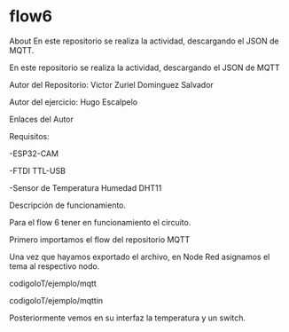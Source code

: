 # flow6
About En este repositorio se realiza la actividad, descargando el JSON de MQTT.


En este repositorio se realiza la actividad, descargando el JSON de MQTT

Autor del Repositorio: Victor Zuriel Dominguez Salvador

Autor del ejercicio: Hugo Escalpelo

Enlaces del Autor

Requisitos:

-ESP32-CAM

-FTDI TTL-USB

-Sensor de Temperatura Humedad DHT11

Descripción de funcionamiento.

Para el flow 6 tener en funcionamiento el circuito.

Primero importamos el flow del repositorio MQTT

Una vez que hayamos exportado el archivo, en Node Red asignamos el tema al respectivo nodo.

codigoIoT/ejemplo/mqtt

codigoIoT/ejemplo/mqttin

Posteriormente vemos en su interfaz la temperatura y un switch.
